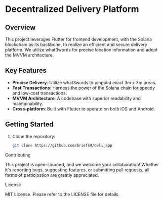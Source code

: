 # Decentralized Delivery Platform

## Overview

This project leverages Flutter for frontend development, with the Solana blockchain as its backbone, to realize an efficient and secure delivery platform. We utilize what3words for precise location information and adopt the MVVM architecture.

## Key Features

- **Precise Delivery**: Utilize what3words to pinpoint exact 3m x 3m areas.
- **Fast Transactions**: Harness the power of the Solana chain for speedy and low-cost transactions.
- **MVVM Architecture**: A codebase with superior readability and maintainability.
- **Cross-platform**: Built with Flutter to operate on both iOS and Android.

## Getting Started

1. Clone the repository:

   ```bash
   git clone https://github.com/brief69/deli_app

Contributing

This project is open-sourced, and we welcome your collaboration! Whether it's reporting bugs, suggesting features, or submitting pull requests, all forms of participation are greatly appreciated.

License

MIT License. Please refer to the LICENSE file for details.
